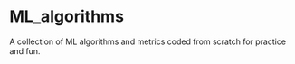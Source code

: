 # ML_algorithms

A collection of ML algorithms and metrics coded from scratch for practice and fun. 
